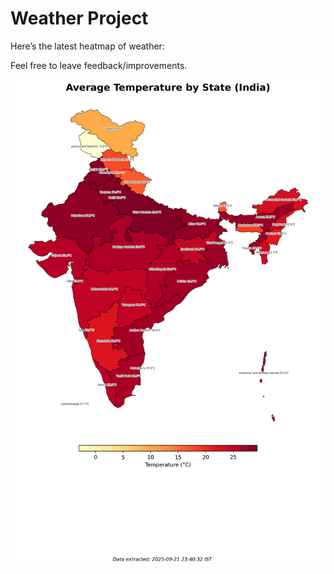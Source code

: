 # Weather Project

Here’s the latest heatmap of weather:

Feel free to leave feedback/improvements.

![India Heatmap](docs/assets/india_heatmap.png?v=D03F9A)
